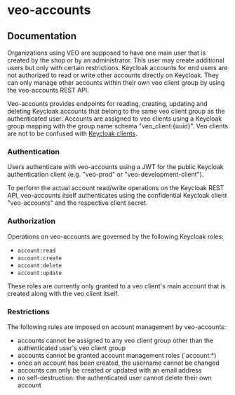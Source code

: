 # veo-accounts

## Documentation
Organizations using VEO are supposed to have one main user that is created by the shop or by an administrator. This
user may create additional users but only with certain restrictions. Keycloak accounts for end users are not
authorized to read or write other accounts directly on Keycloak. They can only manage other accounts within their own
veo client group by using the veo-accounts REST API.

Veo-accounts provides endpoints for reading, creating, updating and deleting Keycloak accounts that belong to the same
veo client group as the authenticated user. Accounts are assigned to veo clients using a Keycloak group mapping with the
group name schema "veo_client:{uuid}". Veo clients are not to be confused with
[Keycloak clients](https://www.keycloak.org/docs/latest/server_admin/#core-concepts-and-terms).

### Authentication
Users authenticate with veo-accounts using a JWT for the public Keycloak authentication client (e.g. "veo-prod" or
"veo-development-client").

To perform the actual account read/write operations on the Keycloak REST API, veo-accounts itself authenticates using
the confidential Keycloak client "veo-accounts" and the respective client secret.

### Authorization
Operations on veo-accounts are governed by the following Keycloak roles:
* `account:read`
* `account:create`
* `account:delete`
* `account:update`

These roles are currently only granted to a veo client's main account that is created along with the veo client itself.

### Restrictions
The following rules are imposed on account management by veo-accounts:
* accounts cannot be assigned to any veo client group other than the authenticated user's veo client group
* accounts cannot be granted account management roles (`account:*)
* once an account has been created, the username cannot be changed
* accounts can only be created or updated with an email address
* no self-destruction: the authenticated user cannot delete their own account
